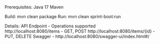 Prerequisites:
Java 17 
Maven 

Build:
mvn clean package 
Run:
mvn clean sprint-boot:run

Details:
API Endpoint - Operations supported  
http://localhost:8080/items - GET, POST
http://localhost:8080/items/{id} - PUT, DELETE
Swagger - http://localhost:8080/swagger-ui/index.html#/


